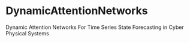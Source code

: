 # DynamicAttentionNetworks
Dynamic Attention Networks For Time Series State Forecasting in Cyber Physical Systems
